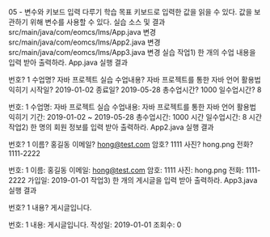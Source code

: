 05 - 변수와 키보드 입력 다루기
학습 목표
키보드로 입력한 값을 읽을 수 있다.
값을 보관하기 위해 변수를 사용할 수 있다.
실습 소스 및 결과
src/main/java/com/eomcs/lms/App.java 변경
src/main/java/com/eomcs/lms/App2.java 변경
src/main/java/com/eomcs/lms/App3.java 변경
실습
작업1) 한 개의 수업 내용을 입력 받아 출력하라.
App.java 실행 결과

번호? 1
수업명? 자바 프로젝트 실습
수업내용? 자바 프로젝트를 통한 자바 언어 활용법 익히기
시작일? 2019-01-02
종료일? 2019-05-28
총수업시간? 1000
일수업시간? 8

번호: 1
수업명: 자바 프로젝트 실습
수업내용: 자바 프로젝트를 통한 자바 언어 활용법 익히기
기간: 2019-01-02 ~ 2019-05-28
총수업시간: 1000 시간
일수업시간: 8 시간
작업2) 한 명의 회원 정보를 입력 받아 출력하라.
App2.java 실행 결과

번호? 1
이름? 홍길동
이메일? hong@test.com
암호? 1111
사진? hong.png
전화? 1111-2222

번호: 1
이름: 홍길동
이메일: hong@test.com
암호: 1111
사진: hong.png
전화: 1111-2222
가입일: 2019-01-01
작업3) 한 개의 게시글을 입력 받아 출력하라.
App3.java 실행 결과

번호? 1
내용? 게시글입니다.

번호: 1
내용: 게시글입니다.
작성일: 2019-01-01
조회수: 0